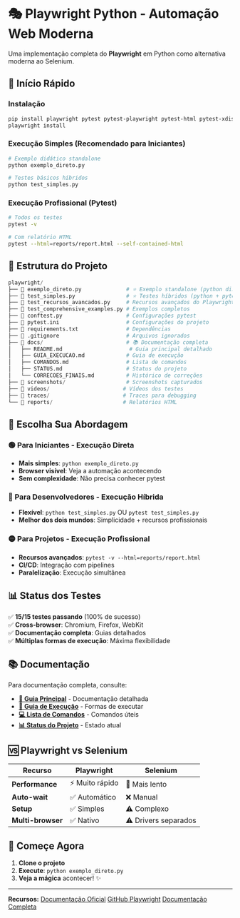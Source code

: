 # 🎭 Playwright Python - Automação Web Moderna

Uma implementação completa do **Playwright** em Python como alternativa moderna ao Selenium.

## 🚀 Início Rápido

### Instalação

```bash
pip install playwright pytest pytest-playwright pytest-html pytest-xdist
playwright install
```

### Execução Simples (Recomendado para Iniciantes)

```bash
# Exemplo didático standalone
python exemplo_direto.py

# Testes básicos híbridos
python test_simples.py
```

### Execução Profissional (Pytest)

```bash
# Todos os testes
pytest -v

# Com relatório HTML
pytest --html=reports/report.html --self-contained-html
```

## 📁 Estrutura do Projeto

``` python
playwright/
├── 📄 exemplo_direto.py              # ⭐ Exemplo standalone (python direto)
├── 📄 test_simples.py                # ⭐ Testes híbridos (python + pytest)
├── 📄 test_recursos_avancados.py     # Recursos avançados do Playwright
├── 📄 test_comprehensive_examples.py # Exemplos completos
├── 📄 conftest.py                    # Configurações pytest
├── 📄 pytest.ini                     # Configurações do projeto
├── 📄 requirements.txt               # Dependências
├── 📄 .gitignore                     # Arquivos ignorados
├── 📂 docs/                          # 📚 Documentação completa
│   ├── README.md                     # Guia principal detalhado
│   ├── GUIA_EXECUCAO.md             # Guia de execução
│   ├── COMANDOS.md                  # Lista de comandos
│   ├── STATUS.md                    # Status do projeto
│   └── CORRECOES_FINAIS.md          # Histórico de correções
├── 📂 screenshots/                   # Screenshots capturados
├── 📂 videos/                       # Vídeos dos testes
├── 📂 traces/                       # Traces para debugging
└── 📂 reports/                      # Relatórios HTML
```

## 🎯 Escolha Sua Abordagem

### 🟢 Para Iniciantes - Execução Direta

- **Mais simples**: `python exemplo_direto.py`
- **Browser visível**: Veja a automação acontecendo
- **Sem complexidade**: Não precisa conhecer pytest

### 🔵 Para Desenvolvedores - Execução Híbrida

- **Flexível**: `python test_simples.py` OU `pytest test_simples.py`
- **Melhor dos dois mundos**: Simplicidade + recursos profissionais

### 🟡 Para Projetos - Execução Profissional

- **Recursos avançados**: `pytest -v --html=reports/report.html`
- **CI/CD**: Integração com pipelines
- **Paralelização**: Execução simultânea

## 📊 Status dos Testes

✅ **15/15 testes passando** (100% de sucesso)  
✅ **Cross-browser**: Chromium, Firefox, WebKit  
✅ **Documentação completa**: Guias detalhados  
✅ **Múltiplas formas de execução**: Máxima flexibilidade  

## 📚 Documentação

Para documentação completa, consulte:

- **[📖 Guia Principal](docs/README.md)** - Documentação detalhada
- **[🚀 Guia de Execução](docs/GUIA_EXECUCAO.md)** - Formas de executar
- **[💻 Lista de Comandos](docs/COMANDOS.md)** - Comandos úteis
- **[📊 Status do Projeto](docs/STATUS.md)** - Estado atual

## 🆚 Playwright vs Selenium

| Recurso | Playwright | Selenium |
|---------|------------|----------|
| **Performance** | ⚡ Muito rápido | 🐢 Mais lento |
| **Auto-wait** | ✅ Automático | ❌ Manual |
| **Setup** | ✅ Simples | ⚠️ Complexo |
| **Multi-browser** | ✅ Nativo | ⚠️ Drivers separados |

## 🎉 Começe Agora

1. **Clone o projeto**
2. **Execute**: `python exemplo_direto.py`
3. **Veja a mágica** acontecer! ✨

---

**Recursos:**
[Documentação Oficial](https://playwright.dev/python/)
[GitHub Playwright](https://github.com/microsoft/playwright)
[Documentação Completa](docs/README.md)
